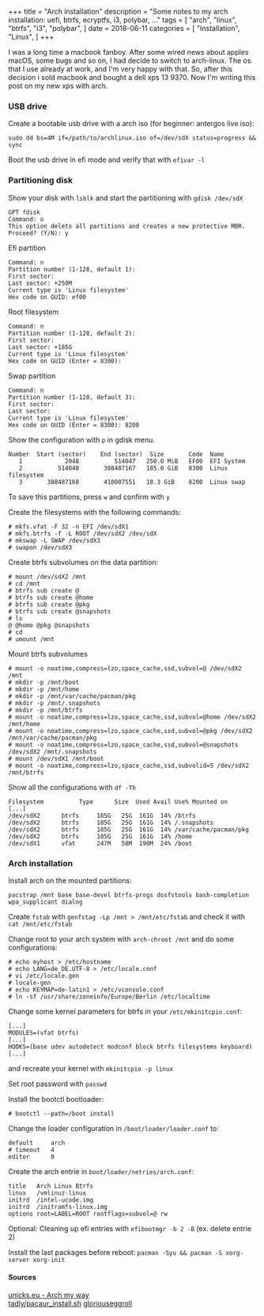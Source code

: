 +++
title = "Arch installation"
description = "Some notes to my arch installation: uefi, btrfs, ecryptfs, i3, polybar, ..."
tags = [
    "arch",
    "linux",
    "btrfs",
    "i3",
    "polybar",
]
date = 2018-06-11
categories = [
    "Installation",
    "Linux",
]
+++

I was a long time a macbook fanboy. After some wired news about apples macOS, some bugs and so on, I had decide to switch to arch-linux. The os that I use already at work, and I'm very happy with that. So, after this decision i sold macbook and bought a dell xps 13 9370. Now I'm writing this post on my new xps with arch.

### USB drive
Create a bootable usb drive with a arch iso (for beginner: antergos live iso):
```
sudo dd bs=4M if=/path/to/archlinux.iso of=/dev/sdX status=progress && sync
```
Boot the usb drive in efi mode and verify that with `efivar -l`

### Partitioning disk
Show your disk with `lsblk` and start the partitioning with `gdisk /dev/sdX`
```
GPT fdisk
Command: o
This option delets all partitions and creates a new protective MBR.
Proceed? (Y/N): y
```

Efi partition
```
Command: n
Partition number (1-128, default 1):
First sector:
Last sector: +250M
Current type is 'Linux filesystem'
Hex code on GUID: ef00
```

Root filesystem
```
Command: n
Partition number (1-128, default 2):
First sector:
Last sector: +185G
Current type is 'Linux filesystem'
Hex code on GUID (Enter = 8300): 
```

Swap partition
```
Command: n
Partition number (1-128, default 3):
First sector:
Last sector: 
Current type is 'Linux filesystem'
Hex code on GUID (Enter = 8300): 8200
```

Show the configuration with `p` in gdisk menu.
```
Number  Start (sector)    End (sector)  Size       Code  Name
   1            2048          514047   250.0 MiB   EF00  EFI System
   2          514048       388487167   185.0 GiB   8300  Linux filesystem
   3       388487168       410007551   10.3 GiB    8200  Linux swap
```

To save this partitions, press `w` and confirm with `y`

Create the filesystems with the following commands:
```
# mkfs.vfat -F 32 -n EFI /dev/sdX1
# mkfs.btrfs -f -L ROOT /dev/sdX2 /dev/sdX
# mkswap -L SWAP /dev/sdX3
# swapon /dev/sdX3
```

Create btrfs subvolumes on the data partition:
```
# mount /dev/sdX2 /mnt
# cd /mnt
# btrfs sub create @
# btrfs sub create @home
# btrfs sub create @pkg
# btrfs sub create @snapshots
# ls
@ @home @pkg @snapshots
# cd
# umount /mnt
```

Mount btrfs subvolumes
```
# mount -o noatime,compress=lzo,space_cache,ssd,subvol=@ /dev/sdX2 /mnt
# mkdir -p /mnt/boot
# mkdir -p /mnt/home
# mkdir -p /mnt/var/cache/pacman/pkg
# mkdir -p /mnt/.snapshots
# mkdir -p /mnt/btrfs
# mount -o noatime,compress=lzo,space_cache,ssd,subvol=@home /dev/sdX2 /mnt/home
# mount -o noatime,compress=lzo,space_cache,ssd,subvol=@pkg /dev/sdX2 /mnt/var/cache/pacman/pkg
# mount -o noatime,compress=lzo,space_cache,ssd,subvol=@snapshots /dev/sdX2 /mnt/.snapshots
# mount /dev/sdX1 /mnt/boot
# mount -o noatime,compress=lzo,space_cache,ssd,subvolid=5 /dev/sdX2 /mnt/btrfs
```

Show all the configurations with `df -Th`
```
Filesystem          Type      Size  Used Avail Use% Mounted on
[...]
/dev/sdX2      btrfs     185G   25G  161G  14% /btrfs
/dev/sdX2      btrfs     185G   25G  161G  14% /.snapshots
/dev/sdX2      btrfs     185G   25G  161G  14% /var/cache/pacman/pkg
/dev/sdX2      btrfs     185G   25G  161G  14% /home
/dev/sdX1      vfat      247M   58M  190M  24% /boot
```

### Arch installation 
Install arch on the mounted partitions:
```
pacstrap /mnt base base-devel btrfs-progs dosfstools bash-completion wpa_supplicant dialog
```

Create `fstab` with `genfstag -Lp /mnt > /mnt/etc/fstab` and check it with `cat /mnt/etc/fstab`

Change root to your arch system with `arch-chroot /mnt` and do some configurations:
```
# echo myhost > /etc/hostname
# echo LANG=de_DE.UTF-8 > /etc/locale.conf
# vi /etc/locale.gen
# locale-gen
# echo KEYMAP=de-latin1 > /etc/vconsole.conf
# ln -sf /usr/share/zoneinfo/Europe/Berlin /etc/localtime
```

Change some kernel parameters for btrfs in your `/etc/mkinitcpio.conf`:
```
[...]
MODULES=(vfat btrfs)
[...]
HOOKS=(base udev autodetect modconf block btrfs filesystems keyboard)
[...]
```
and recreate your kernel with `mkinitcpio -p linux`

Set root password with `passwd`

Install the bootctl bootloader:
```
# bootctl --path=/boot install
```

Change the loader configuration in `/boot/loader/loader.conf` to:
```
default     arch
# timeout   4
editor      0
```
Create the arch entrie in `boot/loader/netries/arch.conf`:
```
title   Arch Linux Btrfs
linux   /vmlinuz-linux
initrd  /intel-ucode.img
initrd  /initramfs-linux.img
options root=LABEL=ROOT rootflags=subvol=@ rw
```

Optional: Cleaning up efi entries with `efibootmgr -b 2 -B` (ex. delete entrie 2)

Install the last packages before reboot: `pacman -Syu && pacman -S xorg-server xorg-init`

#### Sources

[unicks.eu - Arch my way](https://www.youtube.com/watch?v=oT7gs2CmsnQ)  
[tadly/pacaur_install.sh](https://gist.github.com/tadly/0e65d30f279a34c33e9b)
[gloriouseggroll](https://www.gloriouseggroll.tv/arch-linux-efi-install-guide/)
